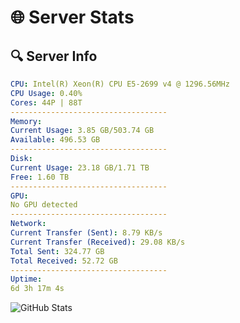 # 🌐 Server Stats
## 🔍 Server Info
```yaml
CPU: Intel(R) Xeon(R) CPU E5-2699 v4 @ 1296.56MHz
CPU Usage: 0.40%
Cores: 44P | 88T
-----------------------------------
Memory:
Current Usage: 3.85 GB/503.74 GB
Available: 496.53 GB
-----------------------------------
Disk:
Current Usage: 23.18 GB/1.71 TB
Free: 1.60 TB
-----------------------------------
GPU:
No GPU detected
-----------------------------------
Network:
Current Transfer (Sent): 8.79 KB/s
Current Transfer (Received): 29.08 KB/s
Total Sent: 324.77 GB
Total Received: 52.72 GB
-----------------------------------
Uptime:
6d 3h 17m 4s
```
![GitHub Stats](https://img.shields.io/badge/Updated-2025-04-25_20:25:52-blue)